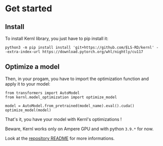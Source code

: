 # Get started

## Install

To install Kernl library, you just have to pip install it:

``` { .bash }
python3 -m pip install install 'git+https://github.com/ELS-RD/kernl' --extra-index-url https://download.pytorch.org/whl/nightly/cu117
```

## Optimize a model

Then, in your progam, you have to import the optimization function and apply it to your model:

``` { .py }
from transformers import AutoModel
from kernl.model_optimization import optimize_model

model = AutoModel.from_pretrained(model_name).eval().cuda()
optimize_model(model)
```

That's it, you have your model with Kernl's optimizations !

Beware, Kernl works only on Ampere GPU and with python `3.9.*` for now.

Look at the [repository README](https://github.com/ELS-RD/kernl#readme) for more informations.
